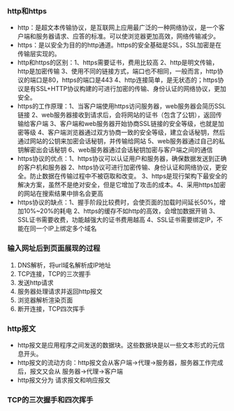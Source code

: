 ### http和https
- http：是超文本传输协议，是互联网上应用最广泛的一种网络协议，是一个客户端和服务器请求、应答的标准。可以使浏览器更加高效，网络传输减少。
- https：是以安全为目的的http通道。https的安全基础是SSL，SSL加密是在传输层实现的。
- http和https的区别：1、https需要证书，费用比较高 2、http是明文传输，http是加密传输 3、使用不同的链接方式，端口也不相同，一般而言，http协议的端口是80，https的端口是443 4、http连接简单，是无状态的；https协议是有SSL+HTTP协议构建的可进行加密的传输、身份认证的网络协议，更加安全。
- https的工作原理：1、当客户端使用https访问服务器，web服务器会简历SSL链接 2、web服务器接收到请求后，会将网站的证书（包含了公钥），返回传输给客户端 3、客户端和web服务器开始协商SSL链接的安全等级，也就是加密等级 4、客户端浏览器通过双方协商一致的安全等级，建立会话秘钥，然后通过网站的公钥来加密会话秘钥，并传输给网站 5、web服务器通过自己的私钥解密出会话秘钥 6、web服务器通过会话秘钥加密与客户端之间的通信
- https协议的优点：1、https协议可以认证用户和服务器，确保数据发送到正确的客户机和服务器 2、https协议可进行加密传输、身份认证和网络协议，更安全。防止数据在传输过程中不被窃取和改变。 3、https是现行架构下最安全的解决方案，虽然不是绝对安全，但是它增加了攻击的成本。4、采用https加密的网站在搜索结果中排名会更高
- https协议的缺点：1、握手阶段比较费时，会使页面的加载时间延长50%，增加10%~20%的耗电 2、https的缓存不如http的高效，会增加数据开销 3、SSL证书需要收费，功能越强大的证书费用越高 4、SSL证书需要绑定IP，不能在同一个IP上绑定多个域名

### 输入网址后到页面展现的过程
1. DNS解析，将url域名解析成IP地址
2. TCP连接，TCP的三次握手
3. 发送http请求
4. 服务器处理请求并返回http报文
5. 浏览器解析渲染页面
6. 断开连接，TCP四次挥手

### http报文
- http报文是应用程序之间发送的数据块。这些数据块是以一些文本形式的元信息开头。
- http报文的流动方向：http报文会从客户端->代理->服务器，服务器工作完成后，报文又会从 服务器->代理->客户端
- http报文分为 请求报文和响应报文



### TCP的三次握手和四次挥手

